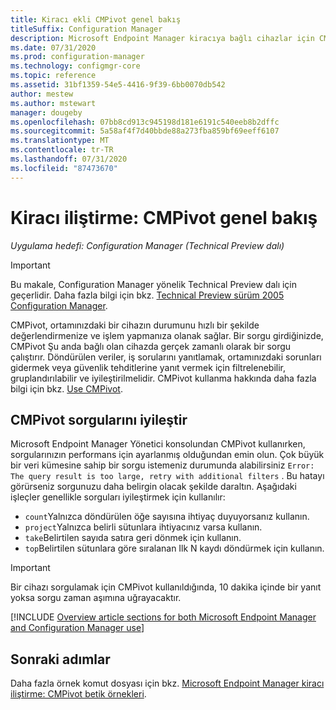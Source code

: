 ```yaml
---
title: Kiracı ekli CMPivot genel bakış
titleSuffix: Configuration Manager
description: Microsoft Endpoint Manager kiracıya bağlı cihazlar için CMPivot genel bakış.
ms.date: 07/31/2020
ms.prod: configuration-manager
ms.technology: configmgr-core
ms.topic: reference
ms.assetid: 31bf1359-54e5-4416-9f39-6bb0070db542
author: mestew
ms.author: mstewart
manager: dougeby
ms.openlocfilehash: 07bb8cd913c945198d181e6191c540eeb8b2dffc
ms.sourcegitcommit: 5a58af4f7d40bbde88a273fba859bf69eeff6107
ms.translationtype: MT
ms.contentlocale: tr-TR
ms.lasthandoff: 07/31/2020
ms.locfileid: "87473670"
---
```

# <a name="tenant-attach-cmpivot-overview"></a>Kiracı iliştirme: CMPivot genel bakış

*Uygulama hedefi: Configuration Manager (Technical Preview dalı)*

> [!Important]
> Bu makale, Configuration Manager yönelik Technical Preview dalı için geçerlidir. Daha fazla bilgi için bkz. [Technical Preview sürüm 2005 Configuration Manager](../core/get-started/2020/technical-preview-2005.md#bkmk_cmpivot).

CMPivot, ortamınızdaki bir cihazın durumunu hızlı bir şekilde değerlendirmenize ve işlem yapmanıza olanak sağlar. Bir sorgu girdiğinizde, CMPivot Şu anda bağlı olan cihazda gerçek zamanlı olarak bir sorgu çalıştırır. Döndürülen veriler, iş sorularını yanıtlamak, ortamınızdaki sorunları gidermek veya güvenlik tehditlerine yanıt vermek için filtrelenebilir, gruplandırılabilir ve iyileştirilmelidir. CMPivot kullanma hakkında daha fazla bilgi için bkz. [Use CMPivot](../core/servers/manage/cmpivot.md).

## <a name="refine-cmpivot-queries"></a><a name="bkmk_refine"></a>CMPivot sorgularını iyileştir

Microsoft Endpoint Manager Yönetici konsolundan CMPivot kullanırken, sorgularınızın performans için ayarlanmış olduğundan emin olun. Çok büyük bir veri kümesine sahip bir sorgu istemeniz durumunda alabilirsiniz `Error: The query result is too large, retry with additional filters` . Bu hatayı görürseniz sorgunuzu daha belirgin olacak şekilde daraltın. Aşağıdaki işleçler genellikle sorguları iyileştirmek için kullanılır:

- `count`Yalnızca döndürülen öğe sayısına ihtiyaç duyuyorsanız kullanın.
- `project`Yalnızca belirli sütunlara ihtiyacınız varsa kullanın.
- `take`Belirtilen sayıda satıra geri dönmek için kullanın.
- `top`Belirtilen sütunlara göre sıralanan Ilk N kaydı döndürmek için kullanın.

> [!Important]
> Bir cihazı sorgulamak için CMPivot kullanıldığında, 10 dakika içinde bir yanıt yoksa sorgu zaman aşımına uğrayacaktır. <!--7802754-->


[!INCLUDE [Overview article sections for both Microsoft Endpoint Manager and Configuration Manager use](../core/servers/manage/includes/cmpivot-overview-shared.md)]

## <a name="next-steps"></a>Sonraki adımlar

Daha fazla örnek komut dosyası için bkz. [Microsoft Endpoint Manager kiracı iliştirme: CMPivot betik örnekleri](cmpivot-samples-attached.md).
